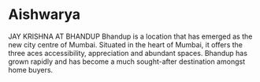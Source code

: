 # Aishwarya
JAY KRISHNA AT BHANDUP Bhandup is a location that has emerged as the new city centre of Mumbai. Situated in the heart of Mumbai, it offers the three aces accessibility, appreciation and abundant spaces. Bhandup has grown rapidly and has become a much sought-after destination amongst home buyers.
